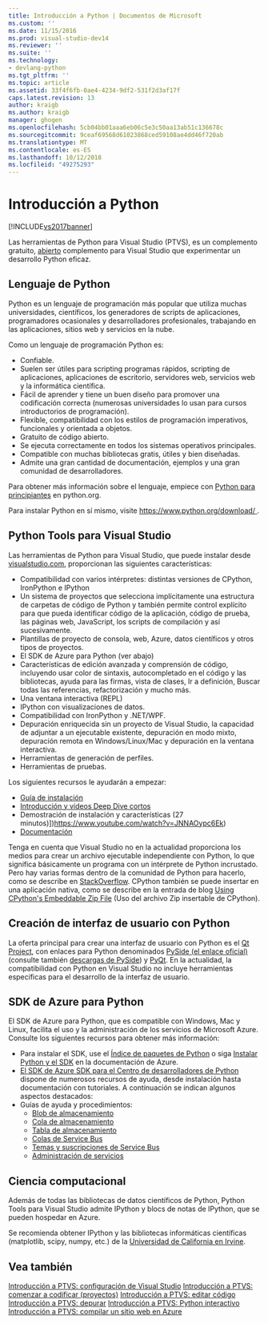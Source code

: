 ```yaml
---
title: Introducción a Python | Documentos de Microsoft
ms.custom: ''
ms.date: 11/15/2016
ms.prod: visual-studio-dev14
ms.reviewer: ''
ms.suite: ''
ms.technology:
- devlang-python
ms.tgt_pltfrm: ''
ms.topic: article
ms.assetid: 33f4f6fb-0ae4-4234-9df2-531f2d3af17f
caps.latest.revision: 13
author: kraigb
ms.author: kraigb
manager: ghogen
ms.openlocfilehash: 5cb04bb01aaa6eb06c5e3c50aa13ab51c136678c
ms.sourcegitcommit: 9ceaf69568d61023868ced59108ae4dd46f720ab
ms.translationtype: MT
ms.contentlocale: es-ES
ms.lasthandoff: 10/12/2018
ms.locfileid: "49275293"
---
```

# <a name="getting-started-with-python"></a>Introducción a Python
[!INCLUDE[vs2017banner](../includes/vs2017banner.md)]

Las herramientas de Python para Visual Studio (PTVS), es un complemento gratuito, [abierto](https://github.com/Microsoft/ptvs) complemento para Visual Studio que experimentar un desarrollo Python eficaz.  
  
## <a name="python-the-language"></a>Lenguaje de Python
  
Python es un lenguaje de programación más popular que utiliza muchas universidades, científicos, los generadores de scripts de aplicaciones, programadores ocasionales y desarrolladores profesionales, trabajando en las aplicaciones, sitios web y servicios en la nube.

Como un lenguaje de programación Python es:
  
- Confiable.
- Suelen ser útiles para scripting programas rápidos, scripting de aplicaciones, aplicaciones de escritorio, servidores web, servicios web y la informática científica.
- Fácil de aprender y tiene un buen diseño para promover una codificación correcta (numerosas universidades lo usan para cursos introductorios de programación).
- Flexible, compatibilidad con los estilos de programación imperativos, funcionales y orientada a objetos.
- Gratuito de código abierto.
- Se ejecuta correctamente en todos los sistemas operativos principales.  
- Compatible con muchas bibliotecas gratis, útiles y bien diseñadas.  
- Admite una gran cantidad de documentación, ejemplos y una gran comunidad de desarrolladores.  

Para obtener más información sobre el lenguaje, empiece con [Python para principiantes](https://www.python.org/about/gettingstarted/) en python.org.

Para instalar Python en sí mismo, visite [ https://www.python.org/download/ ](https://www.python.org/download/).
 
  
## <a name="python-tools-for-visual-studio"></a>Python Tools para Visual Studio
  
Las herramientas de Python para Visual Studio, que puede instalar desde [visualstudio.com](https://www.visualstudio.com/en-us/explore/python-vs), proporcionan las siguientes características:  
  
- Compatibilidad con varios intérpretes: distintas versiones de CPython, IronPython e IPython  
- Un sistema de proyectos que selecciona implícitamente una estructura de carpetas de código de Python y también permite control explícito para que pueda identificar código de la aplicación, código de prueba, las páginas web, JavaScript, los scripts de compilación y así sucesivamente.  
- Plantillas de proyecto de consola, web, Azure, datos científicos y otros tipos de proyectos.    
- El SDK de Azure para Python (ver abajo)    
- Características de edición avanzada y comprensión de código, incluyendo usar color de sintaxis, autocompletado en el código y las bibliotecas, ayuda para las firmas, vista de clases, Ir a definición, Buscar todas las referencias, refactorización y mucho más.    
- Una ventana interactiva (REPL)
- IPython con visualizaciones de datos.
- Compatibilidad con IronPython y .NET/WPF.    
- Depuración enriquecida sin un proyecto de Visual Studio, la capacidad de adjuntar a un ejecutable existente, depuración en modo mixto, depuración remota en Windows/Linux/Mac y depuración en la ventana interactiva.   
- Herramientas de generación de perfiles.  
- Herramientas de pruebas.  
  
Los siguientes recursos le ayudarán a empezar:

- [Guía de instalación](https://github.com/Microsoft/PTVS/wiki/PTVS-Installation)    
- [Introducción y vídeos Deep Dive cortos](https://www.youtube.com/playlist?list=PLReL099Y5nRdLgGAdrb_YeTdEnd23s6Ff)  
- Demostración de instalación y características (27 minutos)])https://www.youtube.com/watch?v=JNNAOypc6Ek)  
- [Documentación](https://github.com/Microsoft/PTVS/wiki)  


Tenga en cuenta que Visual Studio no en la actualidad proporciona los medios para crear un archivo ejecutable independiente con Python, lo que significa básicamente un programa con un intérprete de Python incrustado. Pero hay varias formas dentro de la comunidad de Python para hacerlo, como se describe en [StackOverflow](http://stackoverflow.com/questions/5458048/how-to-make-a-python-script-standalone-executable-to-run-without-any-dependency). CPython también se puede insertar en una aplicación nativa, como se describe en la entrada de blog [Using CPython's Embeddable Zip File](https://blogs.msdn.microsoft.com/pythonengineering/2016/04/26/cpython-embeddable-zip-file/) (Uso del archivo Zip insertable de CPython).
  
## <a name="building-ui-with-python"></a>Creación de interfaz de usuario con Python  

La oferta principal para crear una interfaz de usuario con Python es el [Qt Project](https://www.qt.io/qt-for-application-development/), con enlaces para Python denominados [PySide (el enlace oficial)](http://wiki.qt.io/PySide) (consulte también [descargas de PySide](https://download.qt.io/official_releases/pyside/.)) y [PyQt](https://wiki.python.org/moin/PyQt). En la actualidad, la compatibilidad con Python en Visual Studio no incluye herramientas específicas para el desarrollo de la interfaz de usuario.

## <a name="azure-sdk-for-python"></a>SDK de Azure para Python
  
El SDK de Azure para Python, que es compatible con Windows, Mac y Linux, facilita el uso y la administración de los servicios de Microsoft Azure. Consulte los siguientes recursos para obtener más información: 

- Para instalar el SDK, use el [Índice de paquetes de Python](https://pypi.python.org/pypi/azure) o siga [Instalar Python y el SDK](https://azure.microsoft.com/documentation/articles/python-how-to-install/) en la documentación de Azure. 
- [El SDK de Azure SDK para el Centro de desarrolladores de Python](https://azure.microsoft.com/develop/python/) dispone de numerosos recursos de ayuda, desde instalación hasta documentación con tutoriales.  A continuación se indican algunos aspectos destacados:  
- Guías de ayuda y procedimientos:
  - [Blob de almacenamiento](https://azure.microsoft.com/develop/python/how-to-guides/blob-service/)  
  - [Cola de almacenamiento](https://azure.microsoft.com/develop/python/how-to-guides/queue-service/)  
  - [Tabla de almacenamiento](https://azure.microsoft.com/develop/python/how-to-guides/table-service/)  
  - [Colas de Service Bus](https://azure.microsoft.com/develop/python/how-to-guides/service-bus-queues/)
  - [Temas y suscripciones de Service Bus](https://azure.microsoft.com/develop/python/how-to-guides/service-bus-topics/) 
  - [Administración de servicios](https://azure.microsoft.com/develop/python/how-to-guides/service-management/)  

## <a name="scientific-computing"></a>Ciencia computacional

Además de todas las bibliotecas de datos científicos de Python, Python Tools para Visual Studio admite IPython y blocs de notas de IPython, que se pueden hospedar en Azure.

Se recomienda obtener IPython y las bibliotecas informáticas científicas (matplotlib, scipy, numpy, etc.) de la [Universidad de California en Irvine](http://www.lfd.uci.edu/~gohlke/pythonlibs/#scipy-stack).  
  
## <a name="see-also"></a>Vea también  

[Introducción a PTVS: configuración de Visual Studio](../python/getting-started-with-ptvs-setting-up-visual-studio.md)
[Introducción a PTVS: comenzar a codificar (proyectos)](../python/getting-started-with-ptvs-start-coding-projects.md)
[Introducción a PTVS: editar código](../python/getting-started-with-ptvs-editing-code.md)
[Introducción a PTVS: depurar](../python/getting-started-with-ptvs-debugging.md)
[Introducción a PTVS: Python interactivo](../python/getting-started-with-ptvs-interactive-python.md)
[Introducción a PTVS: compilar un sitio web en Azure](../python/getting-started-with-ptvs-building-a-website-in-azure.md)

